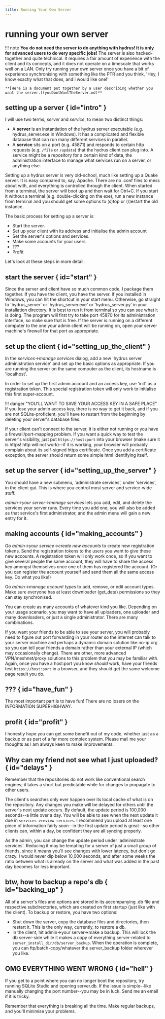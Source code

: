 ```yaml
---
title: Running Your Own Server  
---
```


# running your own server

!!! note
	**You do not need the server to do anything with hydrus! It is only for advanced users to do very specific jobs!** The server is also hacked-together and quite technical. It requires a fair amount of experience with the client and its concepts, and it does not operate on a timescale that works well on a LAN. Only try running your own server once you have a bit of experience synchronising with something like the PTR and you think, 'Hey, I know exactly what that does, and I would like one!'

	**[Here is a document put together by a user describing whether you want the server.](youDontWantTheServer.md)**

## setting up a server { id="intro" }

I will use two terms, _server_ and _service_, to mean two distinct things:

*   A **server** is an instantiation of the hydrus server executable (e.g. hydrus_server.exe in Windows). It has a complicated and flexible database that can run many different services in parallel.
*   A **service** sits on a port (e.g. 45871) and responds to certain http requests (e.g. `/file` or `/update`) that the hydrus client can plug into. A service might be a repository for a certain kind of data, the administration interface to manage what services run on a server, or anything else.

Setting up a hydrus server is very old-school, much like setting up a Quake server. It is easy compared to, say, Apache. There are no .conf files to mess about with, and everything is controlled through the client. When started from a terminal, the server will boot up and then wait for Ctrl+C. If you start it without a terminal (e.g. double-clicking on the exe), run a new instance from terminal and you should get some options to (s)top or (r)estart the old instance.

The basic process for setting up a server is:

*   Start the server.
*   Set up your client with its address and initialise the admin account
*   Set the server's options and services.
*   Make some accounts for your users.
*   ???
*   Profit

Let's look at these steps in more detail:

## start the server { id="start" }

Since the server and client have so much common code, I package them together. If you have the client, you have the server. If you installed in Windows, you can hit the shortcut in your start menu. Otherwise, go straight to 'hydrus_server' or 'hydrus_server.exe' or 'hydrus_server.py' in your installation directory. It is best to run it from terminal so you can see what it is doing. The program will first try to take port 45870 for its administration interface, so make sure that is free. If the server is running on a different computer to the one your admin client will be running on, open your server machine's firewall for that port as appropriate.

## set up the client { id="setting_up_the_client" }

In the _services->manage services_ dialog, add a new 'hydrus server administration service' and set up the basic options as appropriate. If you are running the server on the same computer as the client, its hostname is 'localhost'.

In order to set up the first admin account and an access key, use 'init' as a registration token. This special registration token will only work to initialise this first super-account.

!!! danger "YOU'LL WANT TO SAVE YOUR ACCESS KEY IN A SAFE PLACE"
    If you lose your admin access key, there is no way to get it back, and if you are not SQLite-proficient, you'll have to restart from the beginning by deleting your server's database files.

If your client can't connect to the server, it is either not running or you have a firewall/port-mapping problem. If you want a quick way to test the server's visibility, just put `https://host:port` into your browser (make sure it is https! http will not work)--if it is working, your browser will probably complain about its self-signed https certificate. Once you add a certificate exception, the server should return some simple html identifying itself.

## set up the server { id="setting_up_the_server" }

You should have a new submenu, 'administrate services', under 'services', in the client gui. This is where you control most server and service-wide stuff.

_admin->your server->manage services_ lets you add, edit, and delete the services your server runs. Every time you add one, you will also be added as that service's first administrator, and the admin menu will gain a new entry for it.

## making accounts { id="making_accounts" }

Go _admin->your service->create new accounts_ to create new registration tokens. Send the registration tokens to the users you want to give these new accounts. A registration token will only work once, so if you want to give several people the same account, they will have to share the access key amongst themselves once one of them has registered the account. (Or you can register the account yourself and send them all the same access key. Do what you like!)

Go _admin->manage account types_ to add, remove, or edit account types. Make sure everyone has at least downloader (get_data) permissions so they can stay synchronised.

You can create as many accounts of whatever kind you like. Depending on your usage scenario, you may want to have all uploaders, one uploader and many downloaders, or just a single administrator. There are many combinations.

If you want your friends to be able to see your server, you will probably need to figure out port forwarding in your router so the internet can talk to your server machine and perhaps a dynamic domain solution like no-ip.org so you can tell your friends a domain rather than your external IP (which may occasionally change). There are other, more advanced VPN/meshnet/proxy solutions to this problem that you may be familiar with. Again, once you have a host:port you know _should_ work, have your friends test `https://host:port` in a browser, and they should get the same welcome page result you do.

## ??? { id="have_fun" }

The most important part is to have fun! There are no losers on the INFORMATION SUPERHIGHWAY.

## profit { id="profit" }

I honestly hope you can get some benefit out of my code, whether just as a backup or as part of a far more complex system. Please mail me your thoughts as I am always keen to make improvements.

## Why can my friend not see what I just uploaded? { id="delays" }

Remember that the repositories do not work like conventional search engines; it takes a short but predictable while for changes to propagate to other users.

The client's searches only ever happen over its local cache of what is on the repository. Any changes you make will be delayed for others until the server's next update occurs. By default, the update period is 100,000 seconds--a little over a day. You will be able to see when the next update it due in `services->review services`. I recommend you upload at least one piece of information fairly soon--in the first update period is great--so other clients can, within a day, be confident they are all syncing properly.

As the admin, you can change the update period under 'administrate services'. Reducing it may be tempting for a server of just a small group of friends, since it means you'll see changes with lower latency, but don't go crazy. I would never dip below 10,000 seconds, and after some weeks the ratio between what is already on the server and what was added in the past day becomes far less important.

## btw, how to backup a repo's db { id="backing_up" }

All of a server's files and options are stored in its accompanying .db file and respective subdirectories, which are created on first startup (just like with the client). To backup or restore, you have two options:

*   Shut down the server, copy the database files and directories, then restart it. This is the only way, currently, to restore a db.
*   In the client, hit admin->your server->make a backup. This will lock the db server-side while it makes a copy of everything server-related to `server_install_dir/db/server_backup`. When the operation is complete, you can ftp/batch-copy/whatever the server\_backup folder wherever you like.

## OMG EVERYTHING WENT WRONG { id="hell" }

If you get to a point where you can no longer boot the repository, try running SQLite Studio and opening server.db. If the issue is simple--like manually changing the port number--you may be in luck. Send me an email if it is tricky.

Remember that everything is breaking all the time. Make regular backups, and you'll minimise your problems.
